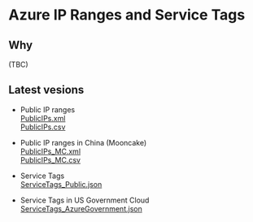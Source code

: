 # Azure IP Ranges and Service Tags

## Why

(TBC)

## Latest vesions 

- Public IP ranges  
  [PublicIPs.xml](https://raw.githubusercontent.com/dinowang/azure-public-ip/master/output/PublicIPs.xml)  
  [PublicIPs.csv](https://raw.githubusercontent.com/dinowang/azure-public-ip/master/output/PublicIPs.csv)  

- Public IP ranges in China (Mooncake)  
  [PublicIPs_MC.xml](https://raw.githubusercontent.com/dinowang/azure-public-ip/master/output/PublicIPs_MC.xml)  
  [PublicIPs_MC.csv](https://raw.githubusercontent.com/dinowang/azure-public-ip/master/output/PublicIPs_MC.csv)  

- Service Tags  
  [ServiceTags_Public.json](https://raw.githubusercontent.com/dinowang/azure-public-ip/master/output/ServiceTags_Public.json)

- Service Tags in US Government Cloud  
  [ServiceTags_AzureGovernment.json](https://raw.githubusercontent.com/dinowang/azure-public-ip/master/output/ServiceTags_AzureGovernment.json)  
